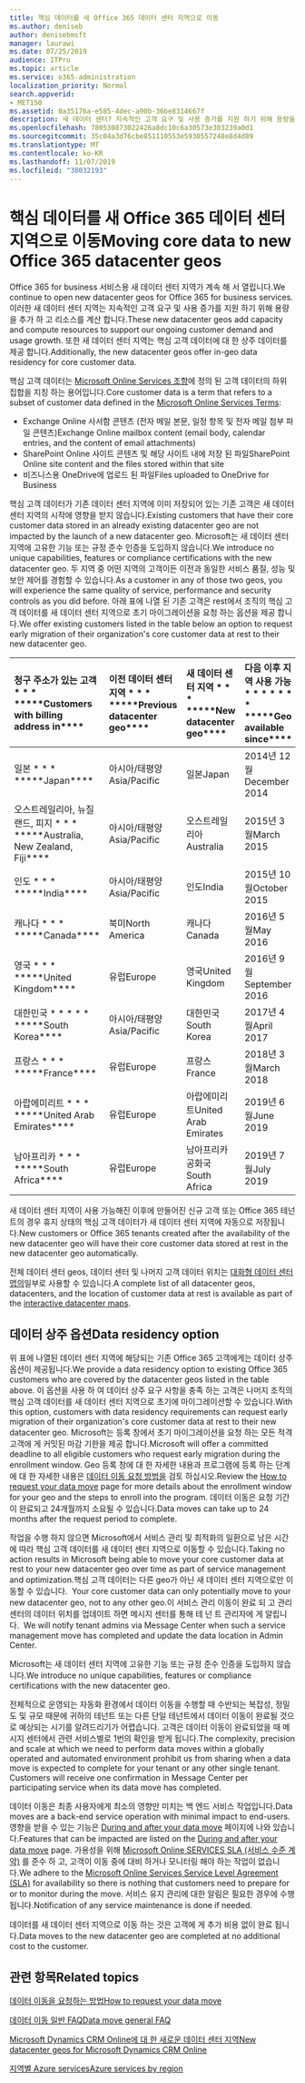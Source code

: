 ```yaml
---
title: 핵심 데이터를 새 Office 365 데이터 센터 지역으로 이동
ms.author: deniseb
author: denisebmsft
manager: laurawi
ms.date: 07/25/2019
audience: ITPro
ms.topic: article
ms.service: o365-administration
localization_priority: Normal
search.appverid:
- MET150
ms.assetid: 0a35176a-e585-4dec-a90b-36be8314667f
description: 새 데이터 센터? 지속적인 고객 요구 및 사용 증가를 지원 하기 위해 용량을 추가 하 고 리소스를 계산 합니다. 또한 새 데이터 센터 지역는 핵심 고객 데이터에 대 한 상주 데이터를 제공 합니다. 핵심 고객 데이터는 Microsoft Online Services 약관 (전자 메일 본문, 일정 항목 및 전자 메일 첨부 파일의 콘텐츠)과 SharePoint Online 사이트 콘텐츠 및 파일에 정의 된 고객 데이터의 하위 집합을 참조 하는 용어입니다. 해당 사이트 내에 저장 되 고 파일을 비즈니스용 OneDrive로 업로드 합니다.
ms.openlocfilehash: 780530873022426a8dc10c6a30573e303239a0d1
ms.sourcegitcommit: 35c04a3d76cbe851110553e5930557248e8d4d89
ms.translationtype: MT
ms.contentlocale: ko-KR
ms.lasthandoff: 11/07/2019
ms.locfileid: "38032193"
---
```

# <a name="moving-core-data-to-new-office-365-datacenter-geos"></a><span data-ttu-id="7561a-105">핵심 데이터를 새 Office 365 데이터 센터 지역으로 이동</span><span class="sxs-lookup"><span data-stu-id="7561a-105">Moving core data to new Office 365 datacenter geos</span></span>

<span data-ttu-id="7561a-106">Office 365 for business 서비스용 새 데이터 센터 지역가 계속 해 서 열립니다.</span><span class="sxs-lookup"><span data-stu-id="7561a-106">We continue to open new datacenter geos for Office 365 for business services.</span></span> <span data-ttu-id="7561a-107">이러한 새 데이터 센터 지역는 지속적인 고객 요구 및 사용 증가를 지원 하기 위해 용량을 추가 하 고 리소스를 계산 합니다.</span><span class="sxs-lookup"><span data-stu-id="7561a-107">These new datacenter geos add capacity and compute resources to support our ongoing customer demand and usage growth.</span></span> <span data-ttu-id="7561a-108">또한 새 데이터 센터 지역는 핵심 고객 데이터에 대 한 상주 데이터를 제공 합니다.</span><span class="sxs-lookup"><span data-stu-id="7561a-108">Additionally, the new datacenter geos offer in-geo data residency for core customer data.</span></span> 

<span data-ttu-id="7561a-109">핵심 고객 데이터는 [Microsoft Online Services 조항](https://go.microsoft.com/fwlink/p/?LinkID=249048)에 정의 된 고객 데이터의 하위 집합을 지칭 하는 용어입니다.</span><span class="sxs-lookup"><span data-stu-id="7561a-109">Core customer data is a term that refers to a subset of customer data defined in the [Microsoft Online Services Terms](https://go.microsoft.com/fwlink/p/?LinkID=249048):</span></span> 
- <span data-ttu-id="7561a-110">Exchange Online 사서함 콘텐츠 (전자 메일 본문, 일정 항목 및 전자 메일 첨부 파일 콘텐츠)</span><span class="sxs-lookup"><span data-stu-id="7561a-110">Exchange Online mailbox content (email body, calendar entries, and the content of email attachments)</span></span>
- <span data-ttu-id="7561a-111">SharePoint Online 사이트 콘텐츠 및 해당 사이트 내에 저장 된 파일</span><span class="sxs-lookup"><span data-stu-id="7561a-111">SharePoint Online site content and the files stored within that site</span></span>
- <span data-ttu-id="7561a-112">비즈니스용 OneDrive에 업로드 된 파일</span><span class="sxs-lookup"><span data-stu-id="7561a-112">Files uploaded to OneDrive for Business</span></span> 
  
<span data-ttu-id="7561a-113">핵심 고객 데이터가 기존 데이터 센터 지역에 이미 저장되어 있는 기존 고객은 새 데이터 센터 지역의 시작에 영향을 받지 않습니다.</span><span class="sxs-lookup"><span data-stu-id="7561a-113">Existing customers that have their core customer data stored in an already existing datacenter geo are not impacted by the launch of a new datacenter geo.</span></span> <span data-ttu-id="7561a-114">Microsoft는 새 데이터 센터 지역에 고유한 기능 또는 규정 준수 인증을 도입하지 않습니다.</span><span class="sxs-lookup"><span data-stu-id="7561a-114">We introduce no unique capabilities, features or compliance certifications with the new datacenter geo.</span></span> <span data-ttu-id="7561a-115">두 지역 중 어떤 지역의 고객이든 이전과 동일한 서비스 품질, 성능 및 보안 제어를 경험할 수 있습니다.</span><span class="sxs-lookup"><span data-stu-id="7561a-115">As a customer in any of those two geos, you will experience the same quality of service, performance and security controls as you did before.</span></span> <span data-ttu-id="7561a-116">아래 표에 나열 된 기존 고객은 rest에서 조직의 핵심 고객 데이터를 새 데이터 센터 지역으로 초기 마이그레이션을 요청 하는 옵션을 제공 합니다.</span><span class="sxs-lookup"><span data-stu-id="7561a-116">We offer existing customers listed in the table below an option to request early migration of their organization's core customer data at rest to their new datacenter geo.</span></span>
  
|<span data-ttu-id="7561a-117">청구 주소가 있는 고객 \* \* \* \*</span><span class="sxs-lookup"><span data-stu-id="7561a-117">\*\*\*\*Customers with billing address in\*\*\*\*</span></span>|<span data-ttu-id="7561a-118">이전 데이터 센터 지역 \* \* \* \*</span><span class="sxs-lookup"><span data-stu-id="7561a-118">\*\*\*\*Previous datacenter geo\*\*\*\*</span></span>|<span data-ttu-id="7561a-119">새 데이터 센터 지역 \* \* \* \*</span><span class="sxs-lookup"><span data-stu-id="7561a-119">\*\*\*\*New datacenter geo\*\*\*\*</span></span>|<span data-ttu-id="7561a-120">다음 이후 지역 사용 가능 \* \* \* \* \* \* \* \*</span><span class="sxs-lookup"><span data-stu-id="7561a-120">\*\*\*\*Geo available since\*\*\*\*</span></span>|
|:-----|:-----|:-----|:-----|
|<span data-ttu-id="7561a-121">일본 \* \* \* \*</span><span class="sxs-lookup"><span data-stu-id="7561a-121">\*\*\*\*Japan\*\*\*\*</span></span>| <span data-ttu-id="7561a-122">아시아/태평양</span><span class="sxs-lookup"><span data-stu-id="7561a-122">Asia/Pacific</span></span> | <span data-ttu-id="7561a-123">일본</span><span class="sxs-lookup"><span data-stu-id="7561a-123">Japan</span></span> | <span data-ttu-id="7561a-124">2014년 12월</span><span class="sxs-lookup"><span data-stu-id="7561a-124">December 2014</span></span> |
|<span data-ttu-id="7561a-125">오스트레일리아, 뉴질랜드, 피지 \* \* \* \*</span><span class="sxs-lookup"><span data-stu-id="7561a-125">\*\*\*\*Australia, New Zealand, Fiji\*\*\*\*</span></span>| <span data-ttu-id="7561a-126">아시아/태평양</span><span class="sxs-lookup"><span data-stu-id="7561a-126">Asia/Pacific</span></span> | <span data-ttu-id="7561a-127">오스트레일리아</span><span class="sxs-lookup"><span data-stu-id="7561a-127">Australia</span></span> | <span data-ttu-id="7561a-128">2015년 3월</span><span class="sxs-lookup"><span data-stu-id="7561a-128">March 2015</span></span> |
|<span data-ttu-id="7561a-129">인도 \* \* \* \*</span><span class="sxs-lookup"><span data-stu-id="7561a-129">\*\*\*\*India\*\*\*\*</span></span>| <span data-ttu-id="7561a-130">아시아/태평양</span><span class="sxs-lookup"><span data-stu-id="7561a-130">Asia/Pacific</span></span> | <span data-ttu-id="7561a-131">인도</span><span class="sxs-lookup"><span data-stu-id="7561a-131">India</span></span> | <span data-ttu-id="7561a-132">2015년 10월</span><span class="sxs-lookup"><span data-stu-id="7561a-132">October 2015</span></span> |
|<span data-ttu-id="7561a-133">캐나다 \* \* \* \*</span><span class="sxs-lookup"><span data-stu-id="7561a-133">\*\*\*\*Canada\*\*\*\*</span></span>| <span data-ttu-id="7561a-134">북미</span><span class="sxs-lookup"><span data-stu-id="7561a-134">North America</span></span> | <span data-ttu-id="7561a-135">캐나다</span><span class="sxs-lookup"><span data-stu-id="7561a-135">Canada</span></span> | <span data-ttu-id="7561a-136">2016년 5월</span><span class="sxs-lookup"><span data-stu-id="7561a-136">May 2016</span></span> |
|<span data-ttu-id="7561a-137">영국 \* \* \* \*</span><span class="sxs-lookup"><span data-stu-id="7561a-137">\*\*\*\*United Kingdom\*\*\*\*</span></span>| <span data-ttu-id="7561a-138">유럽</span><span class="sxs-lookup"><span data-stu-id="7561a-138">Europe</span></span> | <span data-ttu-id="7561a-139">영국</span><span class="sxs-lookup"><span data-stu-id="7561a-139">United Kingdom</span></span> | <span data-ttu-id="7561a-140">2016년 9월</span><span class="sxs-lookup"><span data-stu-id="7561a-140">September 2016</span></span> |
|<span data-ttu-id="7561a-141">대한민국 \* \* \* \* \* \*</span><span class="sxs-lookup"><span data-stu-id="7561a-141">\*\*\*\*South Korea\*\*\*\*</span></span>| <span data-ttu-id="7561a-142">아시아/태평양</span><span class="sxs-lookup"><span data-stu-id="7561a-142">Asia/Pacific</span></span> | <span data-ttu-id="7561a-143">대한민국</span><span class="sxs-lookup"><span data-stu-id="7561a-143">South Korea</span></span> | <span data-ttu-id="7561a-144">2017년 4월</span><span class="sxs-lookup"><span data-stu-id="7561a-144">April 2017</span></span> |
|<span data-ttu-id="7561a-145">프랑스 \* \* \* \*</span><span class="sxs-lookup"><span data-stu-id="7561a-145">\*\*\*\*France\*\*\*\*</span></span>| <span data-ttu-id="7561a-146">유럽</span><span class="sxs-lookup"><span data-stu-id="7561a-146">Europe</span></span> | <span data-ttu-id="7561a-147">프랑스</span><span class="sxs-lookup"><span data-stu-id="7561a-147">France</span></span> | <span data-ttu-id="7561a-148">2018년 3월</span><span class="sxs-lookup"><span data-stu-id="7561a-148">March 2018</span></span> |
|<span data-ttu-id="7561a-149">아랍에미리트 \* \* \* \*</span><span class="sxs-lookup"><span data-stu-id="7561a-149">\*\*\*\*United Arab Emirates\*\*\*\*</span></span>| <span data-ttu-id="7561a-150">유럽</span><span class="sxs-lookup"><span data-stu-id="7561a-150">Europe</span></span> | <span data-ttu-id="7561a-151">아랍에미리트</span><span class="sxs-lookup"><span data-stu-id="7561a-151">United Arab Emirates</span></span> | <span data-ttu-id="7561a-152">2019년 6월</span><span class="sxs-lookup"><span data-stu-id="7561a-152">June 2019</span></span> |
|<span data-ttu-id="7561a-153">남아프리카 \* \* \* \*</span><span class="sxs-lookup"><span data-stu-id="7561a-153">\*\*\*\*South Africa\*\*\*\*</span></span>| <span data-ttu-id="7561a-154">유럽</span><span class="sxs-lookup"><span data-stu-id="7561a-154">Europe</span></span> | <span data-ttu-id="7561a-155">남아프리카 공화국</span><span class="sxs-lookup"><span data-stu-id="7561a-155">South Africa</span></span> | <span data-ttu-id="7561a-156">2019년 7월</span><span class="sxs-lookup"><span data-stu-id="7561a-156">July 2019</span></span> |
  
<span data-ttu-id="7561a-157">새 데이터 센터 지역이 사용 가능해진 이후에 만들어진 신규 고객 또는 Office 365 테넌트의 경우 휴지 상태의 핵심 고객 데이터가 새 데이터 센터 지역에 자동으로 저장됩니다.</span><span class="sxs-lookup"><span data-stu-id="7561a-157">New customers or Office 365 tenants created after the availability of the new datacenter geo will have their core customer data stored at rest in the new datacenter geo automatically.</span></span>
  
<span data-ttu-id="7561a-158">전체 데이터 센터 geos, 데이터 센터 및 나머지 고객 데이터 위치는 [대화형 데이터 센터 맵의](https://office.com/datamaps)일부로 사용할 수 있습니다.</span><span class="sxs-lookup"><span data-stu-id="7561a-158">A complete list of all datacenter geos, datacenters, and the location of customer data at rest is available as part of the [interactive datacenter maps](https://office.com/datamaps).</span></span> 
  
## <a name="data-residency-option"></a><span data-ttu-id="7561a-159">데이터 상주 옵션</span><span class="sxs-lookup"><span data-stu-id="7561a-159">Data residency option</span></span>

<span data-ttu-id="7561a-160">위 표에 나열된 데이터 센터 지역에 해당되는 기존 Office 365 고객에게는 데이터 상주 옵션이 제공됩니다.</span><span class="sxs-lookup"><span data-stu-id="7561a-160">We provide a data residency option to existing Office 365 customers who are covered by the datacenter geos listed in the table above.</span></span> <span data-ttu-id="7561a-161">이 옵션을 사용 하 여 데이터 상주 요구 사항을 충족 하는 고객은 나머지 조직의 핵심 고객 데이터를 새 데이터 센터 지역으로 초기에 마이그레이션할 수 있습니다.</span><span class="sxs-lookup"><span data-stu-id="7561a-161">With this option, customers with data residency requirements can request early migration of their organization's core customer data at rest to their new datacenter geo.</span></span>  <span data-ttu-id="7561a-162">Microsoft는 등록 창에서 초기 마이그레이션을 요청 하는 모든 적격 고객에 게 커밋된 마감 기한을 제공 합니다.</span><span class="sxs-lookup"><span data-stu-id="7561a-162">Microsoft will offer a committed deadline to all eligible customers who request early migration during the enrollment window.</span></span>  <span data-ttu-id="7561a-163">Geo 등록 창에 대 한 자세한 내용과 프로그램에 등록 하는 단계에 대 한 자세한 내용은 [데이터 이동 요청 방법을](request-your-data-move.md) 검토 하십시오.</span><span class="sxs-lookup"><span data-stu-id="7561a-163">Review the [How to request your data move](request-your-data-move.md) page for more details about the enrollment window for your geo and the steps to enroll into the program.</span></span>  <span data-ttu-id="7561a-164">데이터 이동은 요청 기간이 완료되고 24개월까지 소요될 수 있습니다.</span><span class="sxs-lookup"><span data-stu-id="7561a-164">Data moves can take up to 24 months after the request period to complete.</span></span>

<span data-ttu-id="7561a-165">작업을 수행 하지 않으면 Microsoft에서 서비스 관리 및 최적화의 일환으로 남은 시간에 따라 핵심 고객 데이터를 새 데이터 센터 지역으로 이동할 수 있습니다.</span><span class="sxs-lookup"><span data-stu-id="7561a-165">Taking no action results in Microsoft being able to move your core customer data at rest to your new datacenter geo over time as part of service management and optimization.</span></span><span data-ttu-id="7561a-166">핵심 고객 데이터는 다른 geo가 아닌 새 데이터 센터 지역으로만 이동할 수 있습니다.</span><span class="sxs-lookup"><span data-stu-id="7561a-166">  Your core customer data can only potentially move to your new datacenter geo, not to any other geo.</span></span><span data-ttu-id="7561a-167">이 서비스 관리 이동이 완료 되 고 관리 센터의 데이터 위치를 업데이트 하면 메시지 센터를 통해 테 넌 트 관리자에 게 알립니다.</span><span class="sxs-lookup"><span data-stu-id="7561a-167">  We will notify tenant admins via Message Center when such a service management move has completed and update the data location in Admin Center.</span></span>
   
<span data-ttu-id="7561a-168">Microsoft는 새 데이터 센터 지역에 고유한 기능 또는 규정 준수 인증을 도입하지 않습니다.</span><span class="sxs-lookup"><span data-stu-id="7561a-168">We introduce no unique capabilities, features or compliance certifications with the new datacenter geo.</span></span>
    
<span data-ttu-id="7561a-p106">전체적으로 운영되는 자동화 환경에서 데이터 이동을 수행할 때 수반되는 복잡성, 정밀도 및 규모 때문에 귀하의 테넌트 또는 다른 단일 테넌트에서 데이터 이동이 완료될 것으로 예상되는 시기를 알려드리기가 어렵습니다. 고객은 데이터 이동이 완료되었을 때 메시지 센터에서 관련 서비스별로 1번의 확인을 받게 됩니다.</span><span class="sxs-lookup"><span data-stu-id="7561a-p106">The complexity, precision and scale at which we need to perform data moves within a globally operated and automated environment prohibit us from sharing when a data move is expected to complete for your tenant or any other single tenant. Customers will receive one confirmation in Message Center per participating service when its data move has completed.</span></span> 
    
<span data-ttu-id="7561a-171">데이터 이동은 최종 사용자에게 최소의 영향만 미치는 백 엔드 서비스 작업입니다.</span><span class="sxs-lookup"><span data-stu-id="7561a-171">Data moves are a back-end service operation with minimal impact to end-users.</span></span> <span data-ttu-id="7561a-172">영향을 받을 수 있는 기능은 [During and after your data move](during-and-after-your-data-move.md) 페이지에 나와 있습니다.</span><span class="sxs-lookup"><span data-stu-id="7561a-172">Features that can be impacted are listed on the [During and after your data move](during-and-after-your-data-move.md) page.</span></span> <span data-ttu-id="7561a-173">가용성을 위해 [Microsoft Online SERVICES SLA (서비스 수준 계약)](https://go.microsoft.com/fwlink/p/?LinkId=523897) 를 준수 하 고, 고객이 이동 중에 대비 하거나 모니터링 해야 하는 작업이 없습니다.</span><span class="sxs-lookup"><span data-stu-id="7561a-173">We adhere to the [Microsoft Online Services Service Level Agreement (SLA)](https://go.microsoft.com/fwlink/p/?LinkId=523897) for availability so there is nothing that customers need to prepare for or to monitor during the move.</span></span> <span data-ttu-id="7561a-174">서비스 유지 관리에 대한 알림은 필요한 경우에 수행됩니다.</span><span class="sxs-lookup"><span data-stu-id="7561a-174">Notification of any service maintenance is done if needed.</span></span> 

<span data-ttu-id="7561a-175">데이터를 새 데이터 센터 지역으로 이동 하는 것은 고객에 게 추가 비용 없이 완료 됩니다.</span><span class="sxs-lookup"><span data-stu-id="7561a-175">Data moves to the new datacenter geo are completed at no additional cost to the customer.</span></span>
    
## <a name="related-topics"></a><span data-ttu-id="7561a-176">관련 항목</span><span class="sxs-lookup"><span data-stu-id="7561a-176">Related topics</span></span> 
 
[<span data-ttu-id="7561a-177">데이터 이동을 요청하는 방법</span><span class="sxs-lookup"><span data-stu-id="7561a-177">How to request your data move</span></span>](request-your-data-move.md)
    
[<span data-ttu-id="7561a-178">데이터 이동 일반 FAQ</span><span class="sxs-lookup"><span data-stu-id="7561a-178">Data move general FAQ</span></span>](data-move-faq.md)
  
[<span data-ttu-id="7561a-179">Microsoft Dynamics CRM Online에 대 한 새로운 데이터 센터 지역</span><span class="sxs-lookup"><span data-stu-id="7561a-179">New datacenter geos for Microsoft Dynamics CRM Online</span></span>](https://go.microsoft.com/fwlink/p/?Linkid=615924)
  
[<span data-ttu-id="7561a-180">지역별 Azure services</span><span class="sxs-lookup"><span data-stu-id="7561a-180">Azure services by region</span></span>](https://azure.microsoft.com/regions/)

